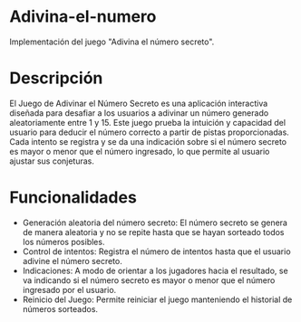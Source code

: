 # Adivina-el-numero
Implementación del juego "Adivina el número secreto". 

# Descripción

El Juego de Adivinar el Número Secreto es una aplicación interactiva diseñada para desafiar a los usuarios a adivinar un número generado aleatoriamente entre 1 y 15. Este juego prueba la intuición y capacidad del usuario para deducir el número correcto a partir de pistas proporcionadas. Cada intento se registra y se da una indicación sobre si el número secreto es mayor o menor que el número ingresado, lo que permite al usuario ajustar sus conjeturas.

# Funcionalidades

- Generación aleatoria del número secreto: El número secreto se genera de manera aleatoria y no se repite hasta que se hayan sorteado todos los números posibles.
- Control de intentos: Registra el número de intentos hasta que el usuario adivine el número secreto.
- Indicaciones: A modo de orientar a los jugadores hacia el resultado, se va indicando si el número secreto es mayor o menor que el número ingresado por el usuario.
- Reinicio del Juego: Permite reiniciar el juego manteniendo el historial de números sorteados.

